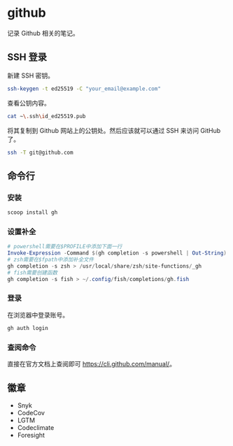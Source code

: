 # github

记录 Github 相关的笔记。

## SSH 登录

新建 SSH 密钥。

```sh
ssh-keygen -t ed25519 -C "your_email@example.com"
```

查看公钥内容。

```sh
cat ~\.ssh\id_ed25519.pub
```

将其复制到 Github 网站上的公钥处。然后应该就可以通过 SSH 来访问 GitHub 了。

```sh
ssh -T git@github.com
```

## 命令行

### 安装

```powershell
scoop install gh
```

### 设置补全

```powershell
# powershell需要在$PROFILE中添加下面一行
Invoke-Expression -Command $(gh completion -s powershell | Out-String)
# zsh需要在$fpath中添加补全文件
gh completion -s zsh > /usr/local/share/zsh/site-functions/_gh
# fish需要创建函数
gh completion -s fish > ~/.config/fish/completions/gh.fish
```

### 登录

在浏览器中登录账号。

```powershell
gh auth login
```

### 查阅命令

直接在官方文档上查阅即可 <https://cli.github.com/manual/>。

## 徽章

- Snyk
- CodeCov
- LGTM
- Codeclimate
- Foresight
